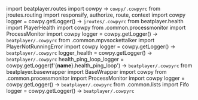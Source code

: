 import beatplayer.routes 
    import cowpy                            -> `cowpy/.cowpyrc` 
    from jroutes.routing import responsify, authorize, route, context
        import cowpy
        logger = cowpy.getLogger()          -> `jroutes/.cowpyrc`
    from beatplayer.health import PlayerHealth
        import cowpy
        from .common.processmonitor import ProcessMonitor
            import cowpy
            logger = cowpy.getLogger()      -> `beatplayer/.cowpyrc`
        from .common.mpvsockettalker import PlayerNotRunningError
            import cowpy
            logger = cowpy.getLogger()      -> `beatplayer/.cowpyrc`
        logger_health = cowpy.getLogger()   -> `beatplayer/.cowpyrc`
        health_ping_loop_logger = cowpy.getLogger(f'{__name__}.health_ping_loop')           -> `beatplayer/.cowpyrc`
    from beatplayer.basewrapper import BaseWrapper 
        import cowpy
        from .common.processmonitor import ProcessMonitor
            import cowpy
            logger = cowpy.getLogger()      -> `beatplayer/.cowpyrc`
        from .common.lists import Fifo 
    logger = cowpy.getLogger()              -> `beatplayer/.cowpyrc`